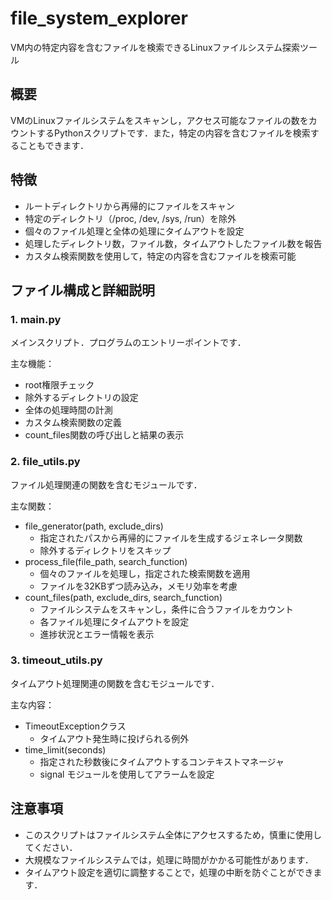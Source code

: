 # file_system_explorer

VM内の特定内容を含むファイルを検索できるLinuxファイルシステム探索ツール

## 概要

VMのLinuxファイルシステムをスキャンし，アクセス可能なファイルの数をカウントするPythonスクリプトです．また，特定の内容を含むファイルを検索することもできます．

## 特徴

* ルートディレクトリから再帰的にファイルをスキャン
* 特定のディレクトリ（/proc, /dev, /sys, /run）を除外
* 個々のファイル処理と全体の処理にタイムアウトを設定
* 処理したディレクトリ数，ファイル数，タイムアウトしたファイル数を報告
* カスタム検索関数を使用して，特定の内容を含むファイルを検索可能

## ファイル構成と詳細説明

### 1. main.py

メインスクリプト．プログラムのエントリーポイントです．

主な機能：
- root権限チェック
- 除外するディレクトリの設定
- 全体の処理時間の計測
- カスタム検索関数の定義
- count_files関数の呼び出しと結果の表示

### 2. file_utils.py

ファイル処理関連の関数を含むモジュールです．

主な関数：

- file_generator(path, exclude_dirs)
    - 指定されたパスから再帰的にファイルを生成するジェネレータ関数
    - 除外するディレクトリをスキップ
- process_file(file_path, search_function)
    - 個々のファイルを処理し，指定された検索関数を適用
    - ファイルを32KBずつ読み込み，メモリ効率を考慮
- count_files(path, exclude_dirs, search_function)
    - ファイルシステムをスキャンし，条件に合うファイルをカウント
    - 各ファイル処理にタイムアウトを設定
    - 進捗状況とエラー情報を表示

### 3. timeout_utils.py

タイムアウト処理関連の関数を含むモジュールです．

主な内容：

- TimeoutExceptionクラス
    - タイムアウト発生時に投げられる例外
- time_limit(seconds)
    - 指定された秒数後にタイムアウトするコンテキストマネージャ
    - signal モジュールを使用してアラームを設定

## 注意事項

- このスクリプトはファイルシステム全体にアクセスするため，慎重に使用してください．
- 大規模なファイルシステムでは，処理に時間がかかる可能性があります．
- タイムアウト設定を適切に調整することで，処理の中断を防ぐことができます．
